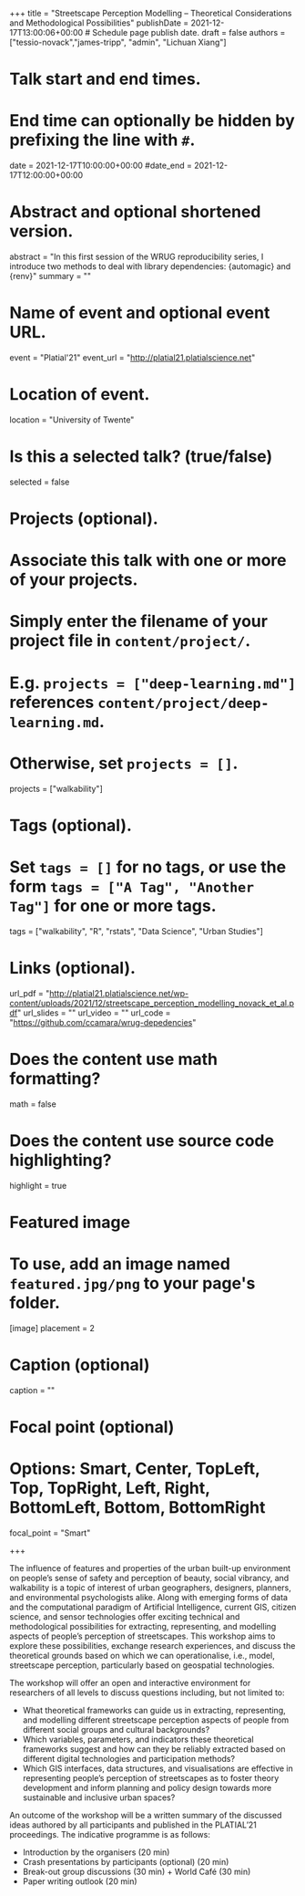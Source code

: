 +++
title = "Streetscape Perception Modelling – Theoretical Considerations and Methodological Possibilities"
publishDate = 2021-12-17T13:00:06+00:00  # Schedule page publish date.
draft = false
authors = ["tessio-novack","james-tripp", "admin", "Lichuan Xiang"]

# Talk start and end times.
#   End time can optionally be hidden by prefixing the line with `#`.
date = 2021-12-17T10:00:00+00:00
#date_end = 2021-12-17T12:00:00+00:00

# Abstract and optional shortened version.
abstract = "In this first session of the WRUG reproducibility series, I introduce two methods to deal with library dependencies: {automagic} and {renv}"
summary = ""

# Name of event and optional event URL.
event = "Platial'21"
event_url = "http://platial21.platialscience.net"

# Location of event.
location = "University of Twente"

# Is this a selected talk? (true/false)
selected = false

# Projects (optional).
#   Associate this talk with one or more of your projects.
#   Simply enter the filename of your project file in `content/project/`.
#   E.g. `projects = ["deep-learning.md"]` references `content/project/deep-learning.md`.
#   Otherwise, set `projects = []`.
projects = ["walkability"]

# Tags (optional).
#   Set `tags = []` for no tags, or use the form `tags = ["A Tag", "Another Tag"]` for one or more tags.
tags = ["walkability", "R", "rstats", "Data Science", "Urban Studies"]

# Links (optional).
url_pdf = "http://platial21.platialscience.net/wp-content/uploads/2021/12/streetscape_perception_modelling_novack_et_al.pdf"
url_slides = ""
url_video = ""
url_code = "https://github.com/ccamara/wrug-depedencies"

# Does the content use math formatting?
math = false

# Does the content use source code highlighting?
highlight = true

# Featured image
# To use, add an image named `featured.jpg/png` to your page's folder.
[image]
  placement = 2
  # Caption (optional)
  caption = ""

  # Focal point (optional)
  # Options: Smart, Center, TopLeft, Top, TopRight, Left, Right, BottomLeft, Bottom, BottomRight
  focal_point = "Smart"

+++

The influence of features and properties of the urban built-up environment on people’s sense of safety and perception of beauty, social vibrancy, and walkability is a topic of interest of urban geographers, designers, planners, and environmental psychologists alike. Along with emerging forms of data and the computational paradigm of Artificial Intelligence, current GIS, citizen science, and sensor technologies offer exciting technical and methodological possibilities for extracting, representing, and modelling aspects of people’s perception of streetscapes. This workshop aims to explore these possibilities, exchange research experiences, and discuss the theoretical grounds based on which we can operationalise, i.e., model, streetscape perception, particularly based on geospatial technologies.

The workshop will offer an open and interactive environment for researchers of all levels to discuss questions including, but not limited to:

- What theoretical frameworks can guide us in extracting, representing, and modelling different streetscape perception aspects of people from different social groups and cultural backgrounds?
- Which variables, parameters, and indicators these theoretical frameworks suggest and how can they be reliably extracted based on different digital technologies and participation methods?
- Which GIS interfaces, data structures, and visualisations are effective in representing people’s perception of streetscapes as to foster theory development and inform planning and policy design towards more sustainable and inclusive urban spaces? 
 
An outcome of the workshop will be a written summary of the discussed ideas authored by all participants and published in the PLATIAL’21 proceedings. The indicative programme is as follows:

- Introduction by the organisers (20 min)
- Crash presentations by participants (optional) (20 min)
- Break-out group discussions (30 min) + World Café (30 min)
- Paper writing outlook (20 min)